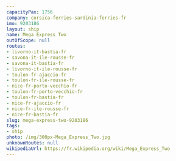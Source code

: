```yaml
---
capacityPax: 1756
company: corsica-ferries-sardinia-ferries-fr
imo: 9203186
layout: ship
name: Mega Express Two
outOfScope: null
routes:
- livorno-it-bastia-fr
- savona-it-ile-rousse-fr
- savona-it-bastia-fr
- livorno-it-ile-rousse-fr
- toulon-fr-ajaccio-fr
- toulon-fr-ile-rousse-fr
- nice-fr-porto-vecchio-fr
- toulon-fr-porto-vecchio-fr
- toulon-fr-bastia-fr
- nice-fr-ajaccio-fr
- nice-fr-ile-rousse-fr
- nice-fr-bastia-fr
slug: mega-express-two-9203186
tags:
- ship
photo: /img/300px-Mega_Express_Two.jpg
unknownRoutes: null
wikipediaUrl: https://fr.wikipedia.org/wiki/Mega_Express_Two
---
```

